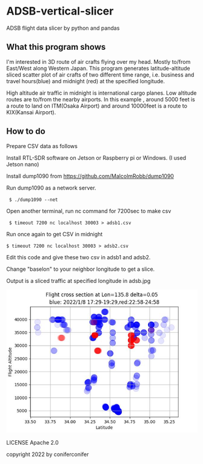 # ADSB-vertical-slicer
 
ADSB flight data slicer by python and pandas

## What this program shows

I'm interested in 3D route of air crafts flying over my head. Mostly to/from East/West
along Western Japan. 
This program generates latitude-altitude sliced scatter plot of air crafts
of two different time range, i.e. business and travel hours(blue) and midnight (red)
at the specified longitude. 

High altitude air traffic in midnight is international cargo planes.
Low altitude routes are to/from the nearby airports.
In this example , around 5000 feet is a route to land on ITM(Osaka Airport) and around 10000feet is a route to KIX(Kansai Airport).

## How to do
Prepare CSV data as follows

Install RTL-SDR software on Jetson or Raspberry pi or Windows. (I used Jetson nano)

Install dump1090 from https://github.com/MalcolmRobb/dump1090

Run dump1090 as a network server.

	 $ ./dump1090 --net

Open another terminal, run nc command for 7200sec to make csv

	 $ timeout 7200 nc localhost 30003 > adsb1.csv

Run once again to get CSV in midnight

	$ timeout 7200 nc localhost 30003 > adsb2.csv

Edit this code and give these two csv in adsb1 and adsb2.

Change "baselon" to your neighbor longitude to get a slice.

Output is a sliced traffic at specified longitude in  adsb.jpg

![Fig.1 Sliced air route](adsb.jpg)


LICENSE Apache 2.0

copyright 2022 by coniferconifer